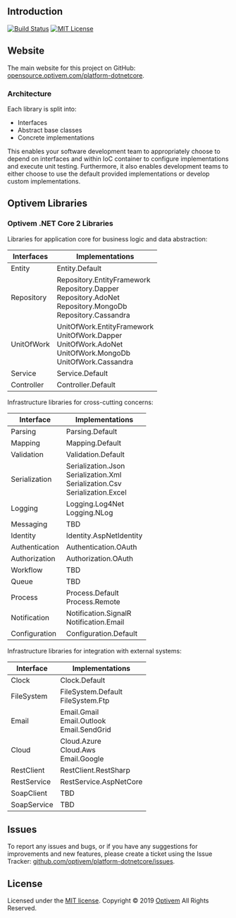 ## Introduction

[![Build Status](https://img.shields.io/appveyor/ci/optivem/platform-dotnetcore.svg)](https://ci.appveyor.com/project/optivem/platform-dotnetcore)
[![MIT License](http://img.shields.io/badge/license-MIT-brightgreen.svg)](http://opensource.org/licenses/MIT)

## Website

The main website for this project on GitHub: [opensource.optivem.com/platform-dotnetcore](https://opensource.optivem.com/platform-dotnetcore).

### Architecture

Each library is split into:
* Interfaces
* Abstract base classes
* Concrete implementations

This enables your software development team to appropriately choose to depend on interfaces and within IoC container to configure implementations and execute unit testing. Furthermore, it also enables development teams to either choose to use the default provided implementations or develop custom implementations.

## Optivem Libraries

### Optivem .NET Core 2 Libraries

Libraries for application core for business logic and data abstraction:

| Interfaces | Implementations |
| ------------- | ------------- |
| Entity | Entity.Default |
| Repository | Repository.EntityFramework <br> Repository.Dapper <br> Repository.AdoNet <br> Repository.MongoDb <br> Repository.Cassandra |
| UnitOfWork | UnitOfWork.EntityFramework <br> UnitOfWork.Dapper <br> UnitOfWork.AdoNet <br> UnitOfWork.MongoDb <br> UnitOfWork.Cassandra |
| Service | Service.Default |
| Controller | Controller.Default |

Infrastructure libraries for cross-cutting concerns:

| Interface | Implementations |
| ------------- | ------------- |
| Parsing | Parsing.Default |
| Mapping | Mapping.Default |
| Validation | Validation.Default |
| Serialization | Serialization.Json <br> Serialization.Xml <br> Serialization.Csv <br> Serialization.Excel |
| Logging | Logging.Log4Net <br> Logging.NLog |
| Messaging | TBD |
| Identity | Identity.AspNetIdentity |
| Authentication | Authentication.OAuth  |
| Authorization | Authorization.OAuth  |
| Workflow | TBD  |
| Queue | TBD  |
| Process | Process.Default <br> Process.Remote  |
| Notification | Notification.SignalR <br> Notification.Email |
| Configuration | Configuration.Default  |

Infrastructure libraries for integration with external systems:

| Interface | Implementations |
| ------------- | ------------- |
| Clock | Clock.Default |
| FileSystem | FileSystem.Default <br> FileSystem.Ftp |
| Email | Email.Gmail <br> Email.Outlook <br> Email.SendGrid |
| Cloud | Cloud.Azure <br> Cloud.Aws <br> Email.Google |
| RestClient | RestClient.RestSharp |
| RestService | RestService.AspNetCore |
| SoapClient | TBD |
| SoapService | TBD |

<!-- TODO: VC: Check regarding PDF and also DSV, additionally UOW and also design patterns, e.g. factory and builder... azure.. amazon... configuration, testing, sql lite, NHibernate, DDD, CQRS, Domain... IoC -> AutoFac, Ninject, Unity, Kafka  -->


<!-- TODO: VC: Search infrastructure https://www.nuget.org/packages?page=8&q=infrastructure -->



## Issues

To report any issues and bugs, or if you have any suggestions for improvements and new features, please create a ticket using the Issue Tracker: [github.com/optivem/platform-dotnetcore/issues](https://github.com/optivem/platform-dotnetcore/issues).

## License

Licensed under the [MIT license](http://opensource.org/licenses/mit-license.php). Copyright © 2019 [Optivem](https://www.optivem.com/) All Rights Reserved.